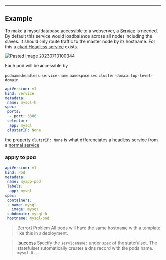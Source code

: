 ****

## Example

To make a mysql database accessible to a webserver, a [Service](docs/CKAD/A7%20Networking&services/Services.md) is needed. By default this service would loadbalance across all nodes including the slaves. It should only route traffic to the master node by its hostname. For this a [ckad Headless service](.md) exists.

![Pasted image 20230710100344](Pasted%20image%2020230710100344.png)

Each pod will be accessible by

`podname`.`headless-service-name`.`namespace`.`svc`.`cluster-domain`.`top-level-domain`

```yml
apiVersion: v1
kind: Service
metadata:
 name: mysql-h
spec:
 ports:
  - port: 3306
 selector:
  app: mysql
 clusterIP: None
```

the property `cluterIP: None` is what differenciates a headless service from a [normal service](docs/kubernetes/A7%20Networking/A5%20Networking/Services.md)

### apply to pod

```yml
apiVersion: v1
kind: Pod
metadata: 
 name: myapp-pod
 labels:
  app: mysql
spec:
 containers:
 - name: mysql
   image: mysql
 subdomain: mysql-h
 hostname: mysql-pod
```

>[!error] Problem
>All pods will have the same hostname with a template like this in a deployment.


>[!success](CKAD%20Stateful%20Sets.md)
>Specify the `serviceName:` under `spec` of the statefulset.
>The statefulset automatically creates a dns record with the pods name. `mysql-0...`


